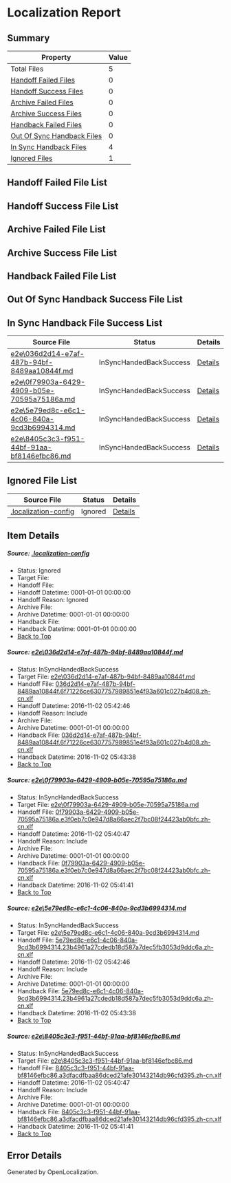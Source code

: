 # <a name='report-top'></a> Localization Report

## Summary
 Property | Value 
 -------- | ----- 
 Total Files | 5
[ Handoff Failed Files ](#handoff-failed-list)| 0
[ Handoff Success Files ](#handoff-success-list)| 0
[ Archive Failed Files ](#archive-failed-list)| 0
[ Archive Success Files ](#archive-success-list)| 0
[ Handback Failed Files ](#handback-failed-list)| 0
[ Out Of Sync Handback Files ](#outofsync-handback-success-list)| 0
[ In Sync Handback Files ](#insync-handback-success-list)| 4
[ Ignored Files ](#ignored-list)| 1

## <a name='handoff-failed-list'></a> Handoff Failed File List

## <a name='handoff-success-list'></a> Handoff Success File List

## <a name='archive-failed-list'></a> Archive Failed File List

## <a name='archive-success-list'></a> Archive Success File List

## <a name='handback-failed-list'></a> Handback Failed File List

## <a name='outofsync-handback-success-list'></a> Out Of Sync Handback Success File List

## <a name='insync-handback-success-list'></a> In Sync Handback File Success List
 Source File | Status | Details 
 ----------- | ------ | ------- 
 [e2e\036d2d14-e7af-487b-94bf-8489aa10844f.md](https://github.com/OpenLocalizationTestOrg/ol-test0/blob/f979f96df2c4c2e14693219c5be2aa3524cc8a77/e2e/036d2d14-e7af-487b-94bf-8489aa10844f.md) | InSyncHandedBackSuccess | [Details](#c2a97d591a3c906a4c313c4c48521fd606f14fc61)
 [e2e\0f79903a-6429-4909-b05e-70595a75186a.md](https://github.com/OpenLocalizationTestOrg/ol-test0/blob/f2325406c731ef4c32eeda26c9f1e2708183c183/e2e/0f79903a-6429-4909-b05e-70595a75186a.md) | InSyncHandedBackSuccess | [Details](#2d37236f20e6b6fb7214cbef5567bdea211970172)
 [e2e\5e79ed8c-e6c1-4c06-840a-9cd3b6994314.md](https://github.com/OpenLocalizationTestOrg/ol-test0/blob/f979f96df2c4c2e14693219c5be2aa3524cc8a77/e2e/5e79ed8c-e6c1-4c06-840a-9cd3b6994314.md) | InSyncHandedBackSuccess | [Details](#a1a23630a995c532311a0e766f21e4a620f11d893)
 [e2e\8405c3c3-f951-44bf-91aa-bf8146efbc86.md](https://github.com/OpenLocalizationTestOrg/ol-test0/blob/f2325406c731ef4c32eeda26c9f1e2708183c183/e2e/8405c3c3-f951-44bf-91aa-bf8146efbc86.md) | InSyncHandedBackSuccess | [Details](#b0efcec14bc0327b4d6f85c707b1f0f2aef513874)

## <a name='ignored-list'></a> Ignored File List
 Source File | Status | Details 
 ----------- | ------ | ------- 
 [.localization-config](https://github.com/OpenLocalizationTestOrg/ol-test0/blob/f979f96df2c4c2e14693219c5be2aa3524cc8a77/.localization-config) | Ignored | [Details](#c268a05ecaa7ec85942ed632c29928ee5bd6da8d0)

## Item Details
##### <a name='c268a05ecaa7ec85942ed632c29928ee5bd6da8d0'></a> Source: [.localization-config](https://github.com/OpenLocalizationTestOrg/ol-test0/blob/f979f96df2c4c2e14693219c5be2aa3524cc8a77/.localization-config)
* Status: Ignored
* Target File: 
* Handoff File: 
* Handoff Datetime: 0001-01-01 00:00:00
* Handoff Reason: Ignored
* Archive File: 
* Archive Datetime: 0001-01-01 00:00:00
* Handback File: 
* Handback Datetime: 0001-01-01 00:00:00
* [Back to Top](#report-top)

##### <a name='c2a97d591a3c906a4c313c4c48521fd606f14fc61'></a> Source: [e2e\036d2d14-e7af-487b-94bf-8489aa10844f.md](https://github.com/OpenLocalizationTestOrg/ol-test0/blob/f979f96df2c4c2e14693219c5be2aa3524cc8a77/e2e/036d2d14-e7af-487b-94bf-8489aa10844f.md)
* Status: InSyncHandedBackSuccess
* Target File: [e2e\036d2d14-e7af-487b-94bf-8489aa10844f.md](https://github.com/OpenLocalizationTestOrg/ol-test0-zhcn/blob/8dd20153186346c68ccf0ec2b962510d02c67d83/e2e/036d2d14-e7af-487b-94bf-8489aa10844f.md)
* Handoff File: [036d2d14-e7af-487b-94bf-8489aa10844f.6f71226ce6307757989851e4f93a601c027b4d08.zh-cn.xlf](https://github.com/OpenLocalizationTestOrg/ol-test0-handoff/blob/df359c46981c35888f9b0aec5de003a8938e303c/ol-handoff/OpenLocalizationTestOrg/ol-test0-zhcn/yufeih/high/036d2d14-e7af-487b-94bf-8489aa10844f.6f71226ce6307757989851e4f93a601c027b4d08.zh-cn.xlf)
* Handoff Datetime: 2016-11-02 05:42:46
* Handoff Reason: Include
* Archive File: 
* Archive Datetime: 0001-01-01 00:00:00
* Handback File: [036d2d14-e7af-487b-94bf-8489aa10844f.6f71226ce6307757989851e4f93a601c027b4d08.zh-cn.xlf](https://github.com/OpenLocalizationTestOrg/ol-test0-handback/blob/cf45b817b17d88370e51595e5b33c2dc0956b64b/ol-handback/OpenLocalizationTestOrg/ol-test0-zhcn/yufeih/high/036d2d14-e7af-487b-94bf-8489aa10844f.6f71226ce6307757989851e4f93a601c027b4d08.zh-cn.xlf)
* Handback Datetime: 2016-11-02 05:43:38
* [Back to Top](#report-top)

##### <a name='2d37236f20e6b6fb7214cbef5567bdea211970172'></a> Source: [e2e\0f79903a-6429-4909-b05e-70595a75186a.md](https://github.com/OpenLocalizationTestOrg/ol-test0/blob/f2325406c731ef4c32eeda26c9f1e2708183c183/e2e/0f79903a-6429-4909-b05e-70595a75186a.md)
* Status: InSyncHandedBackSuccess
* Target File: [e2e\0f79903a-6429-4909-b05e-70595a75186a.md](https://github.com/OpenLocalizationTestOrg/ol-test0-zhcn/blob/c9d3c24e19286038d03b54e8e788899e76ca72b6/e2e/0f79903a-6429-4909-b05e-70595a75186a.md)
* Handoff File: [0f79903a-6429-4909-b05e-70595a75186a.e3f0eb7c0e947d8a66aec2f7bc08f24423ab0bfc.zh-cn.xlf](https://github.com/OpenLocalizationTestOrg/ol-test0-handoff/blob/bf38cfe2a38f4e1e069cee94f4fca8d2b4d2d4e8/ol-handoff/OpenLocalizationTestOrg/ol-test0-zhcn/yufeih/ht/0f79903a-6429-4909-b05e-70595a75186a.e3f0eb7c0e947d8a66aec2f7bc08f24423ab0bfc.zh-cn.xlf)
* Handoff Datetime: 2016-11-02 05:40:47
* Handoff Reason: Include
* Archive File: 
* Archive Datetime: 0001-01-01 00:00:00
* Handback File: [0f79903a-6429-4909-b05e-70595a75186a.e3f0eb7c0e947d8a66aec2f7bc08f24423ab0bfc.zh-cn.xlf](https://github.com/OpenLocalizationTestOrg/ol-test0-handback/blob/d6eb8563b0f4c7013e5d6e19850c9ded8afbed35/ol-handback/OpenLocalizationTestOrg/ol-test0-zhcn/yufeih/ht/0f79903a-6429-4909-b05e-70595a75186a.e3f0eb7c0e947d8a66aec2f7bc08f24423ab0bfc.zh-cn.xlf)
* Handback Datetime: 2016-11-02 05:41:41
* [Back to Top](#report-top)

##### <a name='a1a23630a995c532311a0e766f21e4a620f11d893'></a> Source: [e2e\5e79ed8c-e6c1-4c06-840a-9cd3b6994314.md](https://github.com/OpenLocalizationTestOrg/ol-test0/blob/f979f96df2c4c2e14693219c5be2aa3524cc8a77/e2e/5e79ed8c-e6c1-4c06-840a-9cd3b6994314.md)
* Status: InSyncHandedBackSuccess
* Target File: [e2e\5e79ed8c-e6c1-4c06-840a-9cd3b6994314.md](https://github.com/OpenLocalizationTestOrg/ol-test0-zhcn/blob/8dd20153186346c68ccf0ec2b962510d02c67d83/e2e/5e79ed8c-e6c1-4c06-840a-9cd3b6994314.md)
* Handoff File: [5e79ed8c-e6c1-4c06-840a-9cd3b6994314.23b4961a27cdedb18d587a7dec5fb3053d9ddc6a.zh-cn.xlf](https://github.com/OpenLocalizationTestOrg/ol-test0-handoff/blob/df359c46981c35888f9b0aec5de003a8938e303c/ol-handoff/OpenLocalizationTestOrg/ol-test0-zhcn/yufeih/high/5e79ed8c-e6c1-4c06-840a-9cd3b6994314.23b4961a27cdedb18d587a7dec5fb3053d9ddc6a.zh-cn.xlf)
* Handoff Datetime: 2016-11-02 05:42:46
* Handoff Reason: Include
* Archive File: 
* Archive Datetime: 0001-01-01 00:00:00
* Handback File: [5e79ed8c-e6c1-4c06-840a-9cd3b6994314.23b4961a27cdedb18d587a7dec5fb3053d9ddc6a.zh-cn.xlf](https://github.com/OpenLocalizationTestOrg/ol-test0-handback/blob/cf45b817b17d88370e51595e5b33c2dc0956b64b/ol-handback/OpenLocalizationTestOrg/ol-test0-zhcn/yufeih/high/5e79ed8c-e6c1-4c06-840a-9cd3b6994314.23b4961a27cdedb18d587a7dec5fb3053d9ddc6a.zh-cn.xlf)
* Handback Datetime: 2016-11-02 05:43:38
* [Back to Top](#report-top)

##### <a name='b0efcec14bc0327b4d6f85c707b1f0f2aef513874'></a> Source: [e2e\8405c3c3-f951-44bf-91aa-bf8146efbc86.md](https://github.com/OpenLocalizationTestOrg/ol-test0/blob/f2325406c731ef4c32eeda26c9f1e2708183c183/e2e/8405c3c3-f951-44bf-91aa-bf8146efbc86.md)
* Status: InSyncHandedBackSuccess
* Target File: [e2e\8405c3c3-f951-44bf-91aa-bf8146efbc86.md](https://github.com/OpenLocalizationTestOrg/ol-test0-zhcn/blob/c9d3c24e19286038d03b54e8e788899e76ca72b6/e2e/8405c3c3-f951-44bf-91aa-bf8146efbc86.md)
* Handoff File: [8405c3c3-f951-44bf-91aa-bf8146efbc86.a3dfacdfbaa86dced21afe30143214db96cfd395.zh-cn.xlf](https://github.com/OpenLocalizationTestOrg/ol-test0-handoff/blob/bf38cfe2a38f4e1e069cee94f4fca8d2b4d2d4e8/ol-handoff/OpenLocalizationTestOrg/ol-test0-zhcn/yufeih/ht/8405c3c3-f951-44bf-91aa-bf8146efbc86.a3dfacdfbaa86dced21afe30143214db96cfd395.zh-cn.xlf)
* Handoff Datetime: 2016-11-02 05:40:47
* Handoff Reason: Include
* Archive File: 
* Archive Datetime: 0001-01-01 00:00:00
* Handback File: [8405c3c3-f951-44bf-91aa-bf8146efbc86.a3dfacdfbaa86dced21afe30143214db96cfd395.zh-cn.xlf](https://github.com/OpenLocalizationTestOrg/ol-test0-handback/blob/d6eb8563b0f4c7013e5d6e19850c9ded8afbed35/ol-handback/OpenLocalizationTestOrg/ol-test0-zhcn/yufeih/ht/8405c3c3-f951-44bf-91aa-bf8146efbc86.a3dfacdfbaa86dced21afe30143214db96cfd395.zh-cn.xlf)
* Handback Datetime: 2016-11-02 05:41:41
* [Back to Top](#report-top)


## Error Details

Generated by OpenLocalization.
